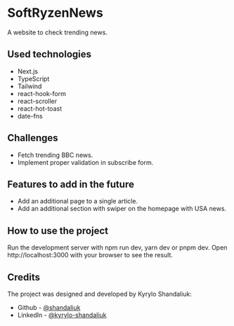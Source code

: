 # SoftRyzenNews

A website to check trending news.

## Used technologies

- Next.js
- TypeScript
- Tailwind
- react-hook-form
- react-scroller
- react-hot-toast
- date-fns

## Challenges

- Fetch trending BBC news.
- Implement proper validation in subscribe form.

## Features to add in the future

- Add an additional page to a single article.
- Add an additional section with swiper on the homepage with USA news.

## How to use the project

Run the development server with npm run dev, yarn dev or pnpm dev. Open
http://localhost:3000 with your browser to see the result.

## Credits

The project was designed and developed by Kyrylo Shandaliuk:

- Github - [@shandaliuk](https://www.github.com/shandaliuk)
- LinkedIn - [@kyrylo-shandaliuk](https://www.linkedin.com/in/kyrylo-shandaliuk)
